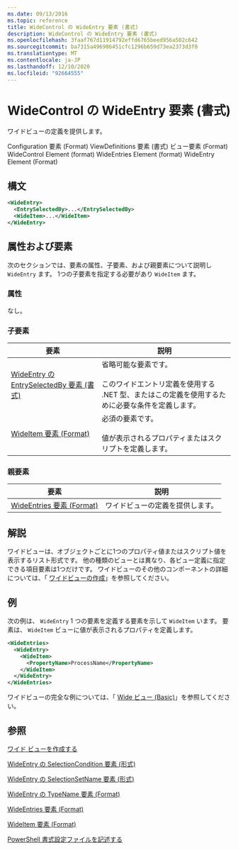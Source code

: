 ```yaml
---
ms.date: 09/13/2016
ms.topic: reference
title: WideControl の WideEntry 要素 (書式)
description: WideControl の WideEntry 要素 (書式)
ms.openlocfilehash: 3faaf767d11914792effd6765beed956a502c642
ms.sourcegitcommit: ba7315a496986451cfc1296b659d73ea2373d3f0
ms.translationtype: MT
ms.contentlocale: ja-JP
ms.lasthandoff: 12/10/2020
ms.locfileid: "92664555"
---
```

# <a name="wideentry-element-for-widecontrol-format"></a>WideControl の WideEntry 要素 (書式)

ワイドビューの定義を提供します。

Configuration 要素 (Format) ViewDefinitions 要素 (書式) ビュー要素 (Format) WideControl Element (format) WideEntries Element (format) WideEntry Element (Format)

## <a name="syntax"></a>構文

```xml
<WideEntry>
  <EntrySelectedBy>...</EntrySelectedBy>
  <WideItem>...</WideItem>
</WideEntry>
```

## <a name="attributes-and-elements"></a>属性および要素

次のセクションでは、要素の属性、子要素、および親要素について説明し `WideEntry` ます。 1つの子要素を指定する必要があり `WideItem` ます。

### <a name="attributes"></a>属性

なし。

### <a name="child-elements"></a>子要素

|要素|説明|
|-------------|-----------------|
|[WideEntry の EntrySelectedBy 要素 (書式)](./entryselectedby-element-for-wideentry-format.md)|省略可能な要素です。<br /><br /> このワイドエントリ定義を使用する .NET 型、またはこの定義を使用するために必要な条件を定義します。|
|[WideItem 要素 (Format)](./wideitem-element-for-widecontrol-format.md)|必須の要素です。<br /><br /> 値が表示されるプロパティまたはスクリプトを定義します。|

### <a name="parent-elements"></a>親要素

|要素|説明|
|-------------|-----------------|
|[WideEntries 要素 (Format)](./wideentries-element-for-widecontrol-format.md)|ワイドビューの定義を提供します。|

## <a name="remarks"></a>解説

ワイドビューは、オブジェクトごとに1つのプロパティ値またはスクリプト値を表示するリスト形式です。 他の種類のビューとは異なり、各ビュー定義に指定できる項目要素は1つだけです。 ワイドビューのその他のコンポーネントの詳細については、「 [ワイドビューの作成](./creating-a-wide-view.md)」を参照してください。

## <a name="example"></a>例

次の例は、 `WideEntry` 1 つの要素を定義する要素を示して `WideItem` います。 要素は、 `WideItem` ビューに値が表示されるプロパティを定義します。

```xml
<WideEntries>
  <WideEntry>
    <WideItem>
      <PropertyName>ProcessName</PropertyName>
    </WideItem>
  </WideEntry>
</WideEntries>

```

ワイドビューの完全な例については、「 [Wide ビュー (Basic)](./wide-view-basic.md)」を参照してください。

## <a name="see-also"></a>参照

[ワイド ビューを作成する](./creating-a-wide-view.md)

[WideEntry の SelectionCondition 要素 (形式)](./selectioncondition-element-for-entryselectedby-for-widecontrol-format.md)

[WideEntry の SelectionSetName 要素 (形式)](./selectionsetname-element-for-entryselectedby-for-widecontrol-format.md)

[WideEntry の TypeName 要素 (Format)](./typename-element-for-entryselectedby-for-wideentry-format.md)

[WideEntries 要素 (Format)](./wideentries-element-for-widecontrol-format.md)

[WideItem 要素 (Format)](./wideitem-element-for-widecontrol-format.md)

[PowerShell 書式設定ファイルを記述する](./writing-a-powershell-formatting-file.md)
